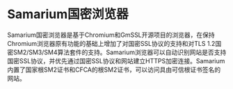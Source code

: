 # Samarium国密浏览器

Samarium国密浏览器是基于Chromium和GmSSL开源项目的浏览器，在保持Chromium浏览器原有功能的基础上增加了对国密SSL协议的支持和对TLS 1.2国密SM2/SM3/SM4算法套件的支持。Samarium浏览器可以自动识别网站是否支持国密SSL协议，并优先通过国密SSL协议和网站建立HTTPS加密连接。Samarium内置了国家根SM2证书和CFCA的根SM2证书，可以访问具由可信根证书签名的网站。
